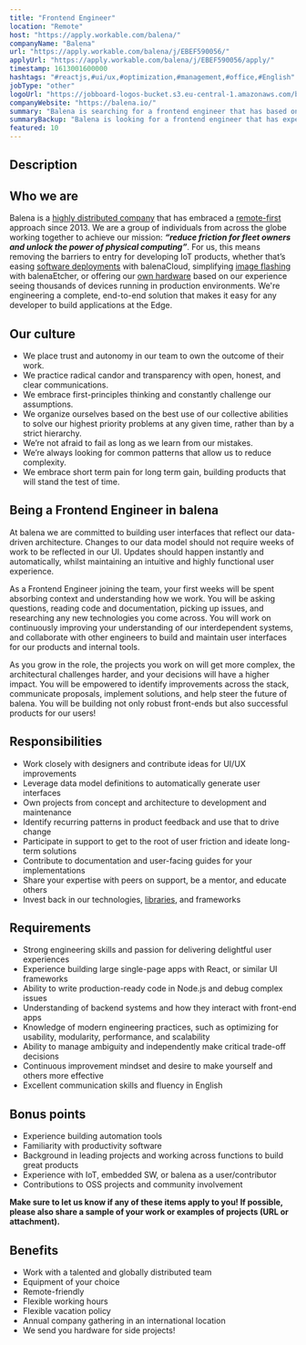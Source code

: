 ```yaml
---
title: "Frontend Engineer"
location: "Remote"
host: "https://apply.workable.com/balena/"
companyName: "Balena"
url: "https://apply.workable.com/balena/j/EBEF590056/"
applyUrl: "https://apply.workable.com/balena/j/EBEF590056/apply/"
timestamp: 1613001600000
hashtags: "#reactjs,#ui/ux,#optimization,#management,#office,#English"
jobType: "other"
logoUrl: "https://jobboard-logos-bucket.s3.eu-central-1.amazonaws.com/balena"
companyWebsite: "https://balena.io/"
summary: "Balena is searching for a frontend engineer that has based on our experience seeing thousands of devices running in production environments."
summaryBackup: "Balena is looking for a frontend engineer that has experience in: #reactjs, #ui/ux, #management."
featured: 10
---
```


## Description

## Who we are

Balena is a [highly distributed company](https://resin.io/team/) that has embraced a [remote-first](https://www.balena.io/blog/how-we-run-a-remote-team/) approach since 2013. We are a group of individuals from across the globe working together to achieve our mission: _**“reduce friction for fleet owners and unlock the power of physical computing”**_. For us, this means removing the barriers to entry for developing IoT products, whether that’s easing [software deployments](https://www.balena.io/docs/learn/deploy/deployment/) with balenaCloud, simplifying [image flashing](https://www.balena.io/etcher/) with balenaEtcher, or offering our [own hardware](https://www.balena.io/fin/) based on our experience seeing thousands of devices running in production environments. We're engineering a complete, end-to-end solution that makes it easy for any developer to build applications at the Edge.

## Our culture

*   We place trust and autonomy in our team to own the outcome of their work.
*   We practice radical candor and transparency with open, honest, and clear communications.
*   We embrace first-principles thinking and constantly challenge our assumptions.
*   We organize ourselves based on the best use of our collective abilities to solve our highest priority problems at any given time, rather than by a strict hierarchy.
*   We’re not afraid to fail as long as we learn from our mistakes.
*   We’re always looking for common patterns that allow us to reduce complexity.
*   We embrace short term pain for long term gain, building products that will stand the test of time.

## Being a Frontend Engineer in balena

At balena we are committed to building user interfaces that reflect our data-driven architecture. Changes to our data model should not require weeks of work to be reflected in our UI. Updates should happen instantly and automatically, whilst maintaining an intuitive and highly functional user experience.

As a Frontend Engineer joining the team, your first weeks will be spent absorbing context and understanding how we work. You will be asking questions, reading code and documentation, picking up issues, and researching any new technologies you come across. You will work on continuously improving your understanding of our interdependent systems, and collaborate with other engineers to build and maintain user interfaces for our products and internal tools.

As you grow in the role, the projects you work on will get more complex, the architectural challenges harder, and your decisions will have a higher impact. You will be empowered to identify improvements across the stack, communicate proposals, implement solutions, and help steer the future of balena. You will be building not only robust front-ends but also successful products for our users!

## Responsibilities

*   Work closely with designers and contribute ideas for UI/UX improvements
*   Leverage data model definitions to automatically generate user interfaces
*   Own projects from concept and architecture to development and maintenance
*   Identify recurring patterns in product feedback and use that to drive change
*   Participate in support to get to the root of user friction and ideate long-term solutions
*   Contribute to documentation and user-facing guides for your implementations
*   Share your expertise with peers on support, be a mentor, and educate others
*   Invest back in our technologies, [libraries](https://github.com/balena-io-modules/rendition), and frameworks

## Requirements

*   Strong engineering skills and passion for delivering delightful user experiences
*   Experience building large single-page apps with React, or similar UI frameworks
*   Ability to write production-ready code in Node.js and debug complex issues
*   Understanding of backend systems and how they interact with front-end apps
*   Knowledge of modern engineering practices, such as optimizing for usability, modularity, performance, and scalability
*   Ability to manage ambiguity and independently make critical trade-off decisions
*   Continuous improvement mindset and desire to make yourself and others more effective
*   Excellent communication skills and fluency in English

## Bonus points

*   Experience building automation tools
*   Familiarity with productivity software
*   Background in leading projects and working across functions to build great products
*   Experience with IoT, embedded SW, or balena as a user/contributor
*   Contributions to OSS projects and community involvement

**Make sure to let us know if any of these items apply to you! If possible, please also share a sample of your work or examples of projects (URL or attachment).**

## Benefits

*   Work with a talented and globally distributed team
*   Equipment of your choice
*   Remote-friendly
*   Flexible working hours
*   Flexible vacation policy
*   Annual company gathering in an international location
*   We send you hardware for side projects!
